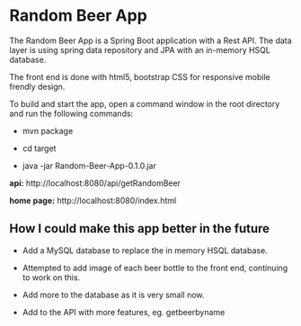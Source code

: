 # Random Beer App 

The Random Beer App is a Spring Boot application with a Rest API. The data layer is using spring data
repository and JPA with an in-memory HSQL database.

The front end is done with html5, bootstrap CSS for responsive mobile frendly design. 

To build and start the app, open a command window in the root directory and run the following commands:

- mvn package

- cd target

- java -jar Random-Beer-App-0.1.0.jar


**api:** http://localhost:8080/api/getRandomBeer

**home page:**  http://localhost:8080/index.html


## How I could make this app better in the future

- Add a MySQL database to replace the in memory HSQL database. 

- Attempted to add image of each beer bottle to the front end, continuing to work on this.

- Add more to the database as it is very small now. 

- Add to the API with more features, eg. getbeerbyname
